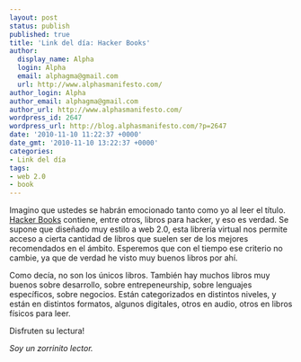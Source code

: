 ```yaml
---
layout: post
status: publish
published: true
title: 'Link del día: Hacker Books'
author:
  display_name: Alpha
  login: Alpha
  email: alphagma@gmail.com
  url: http://www.alphasmanifesto.com/
author_login: Alpha
author_email: alphagma@gmail.com
author_url: http://www.alphasmanifesto.com/
wordpress_id: 2647
wordpress_url: http://blog.alphasmanifesto.com/?p=2647
date: '2010-11-10 11:22:37 +0000'
date_gmt: '2010-11-10 13:22:37 +0000'
categories:
- Link del día
tags:
- web 2.0
- book
---
```


Imagino que ustedes se habrán emocionado tanto como yo al leer el título. [Hacker Books](http://www.hn-books.com/) contiene, entre otros, libros para hacker, y eso es verdad. Se supone que diseñado muy estilo a web 2.0, esta librería virtual nos permite acceso a cierta cantidad de libros que suelen ser de los mejores recomendados en el ámbito. Esperemos que con el tiempo ese criterio no cambie, ya que de verdad he visto muy buenos libros por ahí.

Como decía, no son los únicos libros. También hay muchos libros muy buenos sobre desarrollo, sobre entrepeneurship, sobre lenguajes específicos, sobre negocios. Están categorizados en distintos niveles, y están en distintos formatos, algunos digitales, otros en audio, otros en libros físicos para leer.

Disfruten su lectura!

_Soy un zorrinito lector._
